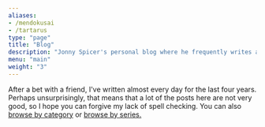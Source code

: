 ```yaml
---
aliases:
- /mendokusai
- /tartarus
type: "page"
title: "Blog"
description: "Jonny Spicer's personal blog where he frequently writes about topics such as software engineering, mental health, diet and fitness, music, film and TV"
menu: "main"
weight: "3"
---
```

After a bet with a friend, I've written almost every day for the last four years.
Perhaps unsurprisingly, that means that a lot of the posts here are not very good,
so I hope you can forgive my lack of spell checking. You can also [browse by category](/categories)
or [browse by series.](/series)

